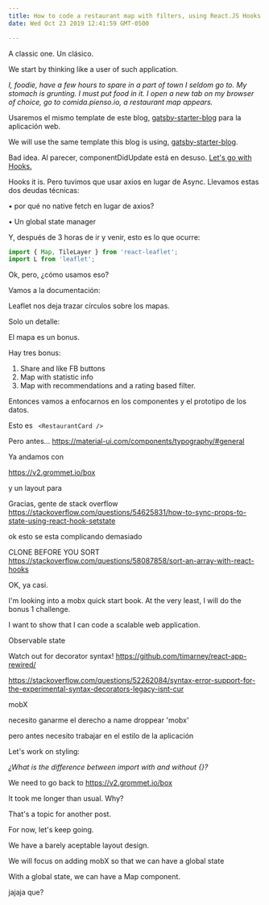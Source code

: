 ```yaml
---
title: How to code a restaurant map with filters, using React.JS Hooks
date: Wed Oct 23 2019 12:41:59 GMT-0500

---
```


A classic one. Un clásico.

We start by thinking like a user of such application. 

<i> I, foodie, have a few hours to spare in a part of town I seldom go to.
My stomach is grunting. I must put food in it. I open a new tab on my browser of choice, go to comida.pienso.io, a restaurant map appears.</i>

Usaremos el mismo template de este blog, [gatsby-starter-blog](https://github.com/gatsbyjs/gatsby-starter-blog) para la aplicación web.

We will use the same template this blog is using, [gatsby-starter-blog](https://github.com/gatsbyjs/gatsby-starter-blog).

Bad idea. Al parecer, componentDidUpdate está en desuso. [Let's go with Hooks.](https://www.robinwieruch.de/react-hooks-fetch-data)

Hooks it is. Pero tuvimos que usar axios en lugar de Async. Llevamos estas dos deudas técnicas:

• por qué no native fetch en lugar de axios?

• Un global state manager

Y, después de 3 horas de ir y venir, esto es lo que ocurre: 

```javascript
import { Map, TileLayer } from 'react-leaflet';
import L from 'leaflet';
```

Ok, pero, ¿cómo usamos eso?

Vamos a la documentación:

Leaflet nos deja trazar círculos sobre los mapas.

Solo un detalle:

El mapa es un bonus.

Hay tres bonus:

1. Share and like FB buttons
2. Map with statistic info
3. Map with recommendations and a rating based filter.

Entonces vamos a enfocarnos en los componentes y el prototipo de los datos.

Esto es ```
<RestaurantCard />```

Pero antes...
https://material-ui.com/components/typography/#general

Ya andamos con 

https://v2.grommet.io/box

y un layout para <RestaurantCard />

Gracias, gente de stack overflow
https://stackoverflow.com/questions/54625831/how-to-sync-props-to-state-using-react-hook-setstate

ok esto se esta complicando demasiado

CLONE BEFORE YOU SORT
https://stackoverflow.com/questions/58087858/sort-an-array-with-react-hooks

OK, ya casi.

I'm looking into a mobx quick start book. At the very least, I will do the bonus 1 challenge.

I want to show that I can code a scalable web application.


Observable state

Watch out for decorator syntax!
https://github.com/timarney/react-app-rewired/

https://stackoverflow.com/questions/52262084/syntax-error-support-for-the-experimental-syntax-decorators-legacy-isnt-cur

mobX

necesito ganarme el derecho a name droppear 'mobx'

pero antes necesito trabajar en el estilo de la aplicación

Let's work on <RestaurantCard /> styling:


<i>¿What is the difference between import with and without {}?</i>

We need to go back to https://v2.grommet.io/box

It took me longer than usual. Why?

That's a topic for another post.

For now, let's keep going.

We have a barely aceptable layout design.

We will focus on adding mobX so that we can have a global state

With a global state, we can have a Map component.

jajaja que?






